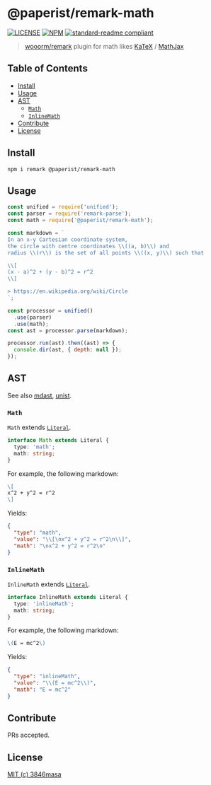 # @paperist/remark-math

[![LICENSE][license-badge]][license]
[![NPM][npm-badge]][npm]
[![standard-readme compliant][standard-readme-badge]][standard-readme]

[npm]: https://www.npmjs.com/package/@paperist/remark-math
[license]: https://3846masa.mit-license.org
[standard-readme]: https://github.com/RichardLitt/standard-readme
[npm-badge]: https://flat.badgen.net/npm/v/@paperist/remark-math
[license-badge]: https://flat.badgen.net/badge/license/MIT/blue
[standard-readme-badge]: https://flat.badgen.net/badge/standard-readme/OK/green

> [wooorm/remark] plugin for math likes [KaTeX] / [MathJax]

[wooorm/remark]: https://github.com/wooorm/remark
[katex]: https://khan.github.io/KaTeX/
[mathjax]: https://www.mathjax.org/

## Table of Contents

<!-- TOC depthFrom:2 depthTo:3 updateOnSave:false -->

- [Install](#install)
- [Usage](#usage)
- [AST](#ast)
  - [`Math`](#math)
  - [`InlineMath`](#inlinemath)
- [Contribute](#contribute)
- [License](#license)

<!-- /TOC -->

## Install

```
npm i remark @paperist/remark-math
```

## Usage

```js
const unified = require('unified');
const parser = require('remark-parse');
const math = require('@paperist/remark-math');

const markdown = `
In an x-y Cartesian coordinate system,
the circle with centre coordinates \\((a, b)\\) and
radius \\(r\\) is the set of all points \\((x, y)\\) such that

\\[
(x - a)^2 + (y - b)^2 = r^2
\\]

> https://en.wikipedia.org/wiki/Circle
`;

const processor = unified()
  .use(parser)
  .use(math);
const ast = processor.parse(markdown);

processor.run(ast).then((ast) => {
  console.dir(ast, { depth: null });
});
```

## AST

See also [mdast], [unist].

[mdast]: https://github.com/syntax-tree/mdast
[unist]: https://github.com/syntax-tree/unist

### `Math`

`Math` extends [`Literal`][unist-literal].

```typescript
interface Math extends Literal {
  type: 'math';
  math: string;
}
```

For example, the following markdown:

```md
\[
x^2 + y^2 = r^2
\]
```

Yields:

```json
{
  "type": "math",
  "value": "\\[\nx^2 + y^2 = r^2\n\\]",
  "math": "\nx^2 + y^2 = r^2\n"
}
```

### `InlineMath`

`InlineMath` extends [`Literal`][unist-literal].

```typescript
interface InlineMath extends Literal {
  type: 'inlineMath';
  math: string;
}
```

For example, the following markdown:

```md
\(E = mc^2\)
```

Yields:

```json
{
  "type": "inlineMath",
  "value": "\\(E = mc^2\\)",
  "math": "E = mc^2"
}
```

[unist-literal]: https://github.com/syntax-tree/unist#literal

## Contribute

PRs accepted.

## License

[MIT (c) 3846masa](https://3846masa.mit-license.org)
